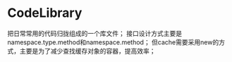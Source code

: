 CodeLibrary
===========
把日常常用的代码归拢组成的一个库文件；
接口设计方式主要是namespace.type.method和namespace.method；
但cache需要采用new的方式，主要是为了减少查找缓存对象的容器，提高效率；
